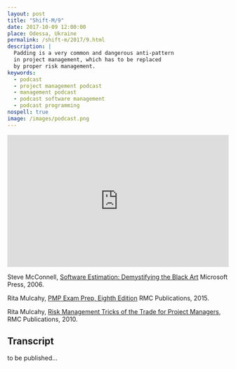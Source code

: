 ```yaml
---
layout: post
title: "Shift-M/9"
date: 2017-10-09 12:00:00
place: Odessa, Ukraine
permalink: /shift-m/2017/9.html
description: |
  Padding is a very common and dangerous anti-pattern
  in project management, which has to be replaced
  by proper risk management.
keywords:
  - podcast
  - project management podcast
  - management podcast
  - podcast software management
  - podcast programming
nospell: true
image: /images/podcast.png
---
```


<iframe width="100%" height="300" scrolling="no" frameborder="no" src="https://w.soundcloud.com/player/?url=https%3A//api.soundcloud.com/tracks/345883254%3Fsecret_token%3Ds-PUJsq&amp;color=%23ff5500&amp;auto_play=false&amp;hide_related=false&amp;show_comments=true&amp;show_user=true&amp;show_reposts=false&amp;show_teaser=true&amp;visual=true"></iframe>

Steve McConnell,
[Software Estimation: Demystifying the Black Art](http://amzn.to/2xrIgSY)
Microsoft Press, 2006.

Rita Mulcahy,
[PMP Exam Prep, Eighth Edition](http://amzn.to/2xq7EgT)
RMC Publications, 2015.

Rita Mulcahy,
[Risk Management Tricks of the Trade for Project Managers](http://amzn.to/2y49q4n),
RMC Publications, 2010.

## Transcript

to be published...

